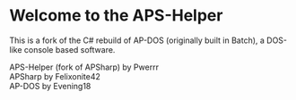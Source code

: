 # Welcome to the APS-Helper
This is a fork of the C# rebuild of AP-DOS (originally built in Batch), a DOS-like console based software.


APS-Helper (fork of APSharp) by Pwerrr <br />
APSharp by Felixonite42 <br />
AP-DOS by Evening18
